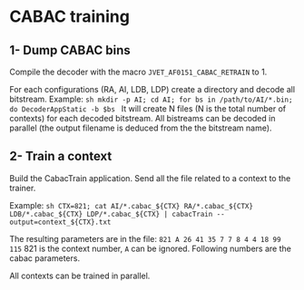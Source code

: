 # CABAC training

## 1- Dump CABAC bins
Compile the decoder with the macro ``JVET_AF0151_CABAC_RETRAIN`` to 1.

For each configurations (RA, AI, LDB, LDP) create a directory and decode all bitstream. 
Example:
``sh
mkdir -p AI;
cd AI;
for bs in /path/to/AI/*.bin; do
 DecoderAppStatic -b $bs
``
It will create N files (N is the total number of contexts) for each decoded bitstream.
All bistreams can be decoded in parallel (the output filename is deduced from the the bitstream name).

## 2- Train a context

Build the CabacTrain application.
Send all the file related to a context to the trainer.

Example:
``sh
CTX=821;
cat AI/*.cabac_${CTX} RA/*.cabac_${CTX} LDB/*.cabac_${CTX} LDP/*.cabac_${CTX} | cabacTrain --output=context_${CTX}.txt
``

The resulting parameters are in the file:
``
821 A 26 41 35 7 7 8 4 4 18 99 115
``
821 is the context number, ``A`` can be ignored. Following numbers are the cabac parameters.

All contexts can be trained in parallel.



